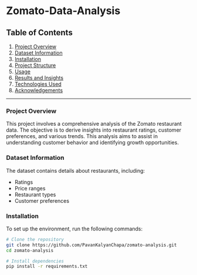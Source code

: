 # Zomato-Data-Analysis

## Table of Contents
1. [Project Overview](#project-overview)
2. [Dataset Information](#dataset-information)
3. [Installation](#installation)
4. [Project Structure](#project-structure)
5. [Usage](#usage)
6. [Results and Insights](#results-and-insights)
7. [Technologies Used](#technologies-used)
8. [Acknowledgements](#acknowledgements)

---

### Project Overview

This project involves a comprehensive analysis of the Zomato restaurant data. The objective is to derive insights into restaurant ratings, customer preferences, and various trends. This analysis aims to assist in understanding customer behavior and identifying growth opportunities.

### Dataset Information

The dataset contains details about restaurants, including:
- Ratings
- Price ranges
- Restaurant types
- Customer preferences

### Installation

To set up the environment, run the following commands:

```bash
# Clone the repository
git clone https://github.com/PavanKalyanChapa/zomato-analysis.git
cd zomato-analysis

# Install dependencies
pip install -r requirements.txt
